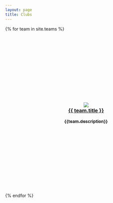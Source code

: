 ```yaml
---
layout: page
title: Clubs
---
```

{% for team in site.teams %}

  <div class="team" style="padding: 190px; display: inline-block;">
    <h3 align="center">
      <a href="{{ team.url }}"> 
        <img src="{{team.thumb_image}}"> 
        <br>{{ team.title }}
        <p><sub>{{team.description}}</sub></p>
      </a>
    </h3>
  </div>
 
{% endfor %}

